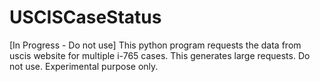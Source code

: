 # USCISCaseStatus

[In Progress - Do not use]
This python program requests the data from uscis website for multiple i-765 cases. This generates large requests. Do not use. Experimental purpose only.
